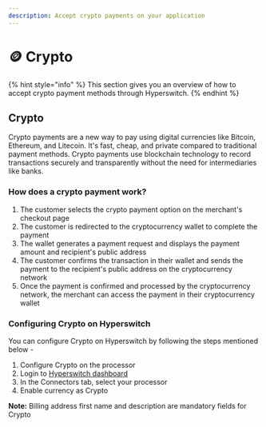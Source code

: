 ```yaml
---
description: Accept crypto payments on your application
---
```


# 🪙 Crypto

{% hint style="info" %}
This section gives you an overview of how to accept crypto payment methods through Hyperswitch.
{% endhint %}

## Crypto

Crypto payments are a new way to pay using digital currencies like Bitcoin, Ethereum, and Litecoin. It's fast, cheap, and private compared to traditional payment methods. Crypto payments use blockchain technology to record transactions securely and transparently without the need for intermediaries like banks.

### **How does a crypto payment work?**

1. The customer selects the crypto payment option on the merchant's checkout page
2. The customer is redirected to the cryptocurrency wallet to complete the payment
3. The wallet generates a payment request and displays the payment amount and recipient's public address
4. The customer confirms the transaction in their wallet and sends the payment to the recipient's public address on the cryptocurrency network
5. Once the payment is confirmed and processed by the cryptocurrency network, the merchant can access the payment in their cryptocurrency wallet

### **Configuring Crypto on Hyperswitch**

You can configure Crypto on Hyperswitch by following the steps mentioned below -

1. Configure Crypto on the processor
2. Login to [Hyperswitch dashboard](https://app.hyperswitch.io/)
3. In the Connectors tab, select your processor
4. Enable currency as Crypto

**Note:** Billing address first name and description are mandatory fields for Crypto
